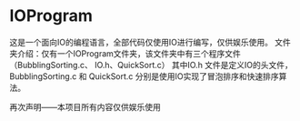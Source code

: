 # IOProgram
这是一个面向IO的编程语言，全部代码仅使用IO进行编写，仅供娱乐使用。
文件夹介绍：仅有一个IOProgram文件夹，该文件夹中有三个程序文件（BubblingSorting.c、 IO.h、QuickSort.c） 其中IO.h 文件是定义IO的头文件，BubblingSorting.c 和 QuickSort.c 分别是使用IO实现了冒泡排序和快速排序算法。

再次声明——本项目所有内容仅供娱乐使用
